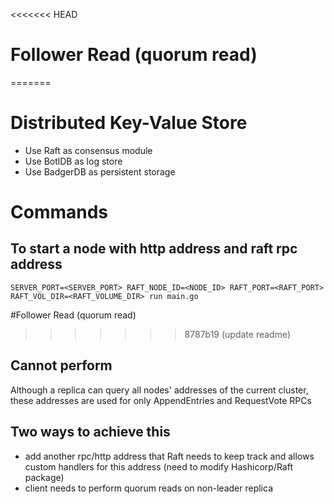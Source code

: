 <<<<<<< HEAD
# Follower Read (quorum read)
=======
# Distributed Key-Value Store
- Use Raft as consensus module
- Use BotlDB as log store
- Use BadgerDB as persistent storage

# Commands
## To start a node with http address and raft rpc address
```SERVER_PORT=<SERVER_PORT> RAFT_NODE_ID=<NODE_ID> RAFT_PORT=<RAFT_PORT> RAFT_VOL_DIR=<RAFT_VOLUME_DIR> run main.go```

#Follower Read (quorum read)
>>>>>>> 8787b19 (update readme)
## Cannot perform 
Although a replica can query all nodes' addresses of the current cluster, 
these addresses are used for only AppendEntries and RequestVote RPCs

## Two ways to achieve this 
- add another rpc/http address that Raft needs to keep track 
and allows custom handlers for this address (need to modify Hashicorp/Raft package)
- client needs to perform quorum reads on non-leader replica

